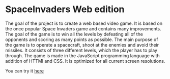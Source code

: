 # SpaceInvaders Web edition
The goal of the project is to create a web based video game. It is based on the once popular Space Invaders game and contains many improvements. The goal of the game is to win all the levels by defeating all of the opponents and scoring as many points as possible. The main purpose of the game is to operate a spacecraft, shoot at the enemies and avoid their missiles. It consists of three different levels, which the player has to play through. The game is made in the JavaScript programming language with addition of HTTMl and CSS. It is optimized for all current screen resolutions. 

You can try it [here](https://mevljas.github.io/SpaceInvaders_Web/)
